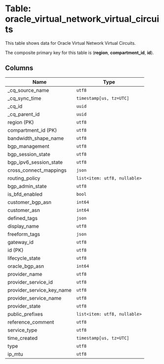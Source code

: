 # Table: oracle_virtual_network_virtual_circuits

This table shows data for Oracle Virtual Network Virtual Circuits.

The composite primary key for this table is (**region**, **compartment_id**, **id**).

## Columns

| Name          | Type          |
| ------------- | ------------- |
|_cq_source_name|`utf8`|
|_cq_sync_time|`timestamp[us, tz=UTC]`|
|_cq_id|`uuid`|
|_cq_parent_id|`uuid`|
|region (PK)|`utf8`|
|compartment_id (PK)|`utf8`|
|bandwidth_shape_name|`utf8`|
|bgp_management|`utf8`|
|bgp_session_state|`utf8`|
|bgp_ipv6_session_state|`utf8`|
|cross_connect_mappings|`json`|
|routing_policy|`list<item: utf8, nullable>`|
|bgp_admin_state|`utf8`|
|is_bfd_enabled|`bool`|
|customer_bgp_asn|`int64`|
|customer_asn|`int64`|
|defined_tags|`json`|
|display_name|`utf8`|
|freeform_tags|`json`|
|gateway_id|`utf8`|
|id (PK)|`utf8`|
|lifecycle_state|`utf8`|
|oracle_bgp_asn|`int64`|
|provider_name|`utf8`|
|provider_service_id|`utf8`|
|provider_service_key_name|`utf8`|
|provider_service_name|`utf8`|
|provider_state|`utf8`|
|public_prefixes|`list<item: utf8, nullable>`|
|reference_comment|`utf8`|
|service_type|`utf8`|
|time_created|`timestamp[us, tz=UTC]`|
|type|`utf8`|
|ip_mtu|`utf8`|